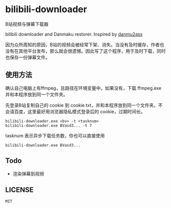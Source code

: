 # bilibili-downloader

B站视频与弹幕下载器

bilibili downloader and Danmaku restorer. Inspired by [danmu2ass](https://github.com/gwy15/danmu2ass)

因为众所周知的原因，B站的视频会被经常下架、消失。当没有及时缓存，作者也没有在其他平台发布，那么就会很遗憾。因此写了这个程序，用于及时下载，同时也保存一份弹幕文件。

## 使用方法

确认自己电脑上有ffmpeg，且路径在环境变量中。如果没有，下载 ffmpeg.exe 并和本程序放到同一个文件夹。

先登录B站复制自己的 cookie 到 cookie.txt，并和本程序放到同一个文件夹。不会请百度，这里最好用浏览器隐私模式登录后的 cookie，过期时间长。

```
bilibili-downloader.exe <bv> -t <tasknum>
bilibili-downloader.exe BVasd3... -t 7
```
tasknum 表示异步下载任务数，你也可以直接使用

    bilibili-downloader.exe BVasd3...

## Todo

* 渲染弹幕到视频

## LICENSE
    MIT

